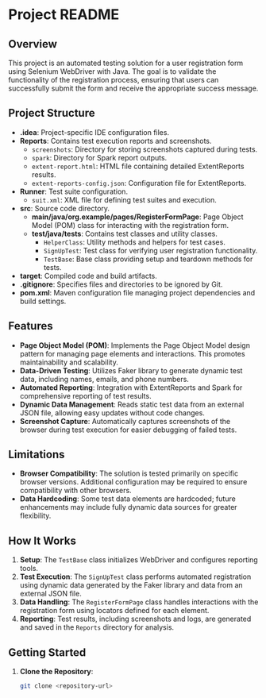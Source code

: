 # Project README

## Overview

This project is an automated testing solution for a user registration form using Selenium WebDriver with Java. The goal is to validate the functionality of the registration process, ensuring that users can successfully submit the form and receive the appropriate success message.

## Project Structure

- **.idea**: Project-specific IDE configuration files.
- **Reports**: Contains test execution reports and screenshots.
  - `screenshots`: Directory for storing screenshots captured during tests.
  - `spark`: Directory for Spark report outputs.
  - `extent-report.html`: HTML file containing detailed ExtentReports results.
  - `extent-reports-config.json`: Configuration file for ExtentReports.
- **Runner**: Test suite configuration.
  - `suit.xml`: XML file for defining test suites and execution.
- **src**: Source code directory.
  - **main/java/org.example/pages/RegisterFormPage**: Page Object Model (POM) class for interacting with the registration form.
  - **test/java/tests**: Contains test classes and utility classes.
    - `HelperClass`: Utility methods and helpers for test cases.
    - `SignUpTest`: Test class for verifying user registration functionality.
    - `TestBase`: Base class providing setup and teardown methods for tests.
- **target**: Compiled code and build artifacts.
- **.gitignore**: Specifies files and directories to be ignored by Git.
- **pom.xml**: Maven configuration file managing project dependencies and build settings.

## Features

- **Page Object Model (POM)**: Implements the Page Object Model design pattern for managing page elements and interactions. This promotes maintainability and scalability.
- **Data-Driven Testing**: Utilizes Faker library to generate dynamic test data, including names, emails, and phone numbers.
- **Automated Reporting**: Integration with ExtentReports and Spark for comprehensive reporting of test results.
- **Dynamic Data Management**: Reads static test data from an external JSON file, allowing easy updates without code changes.
- **Screenshot Capture**: Automatically captures screenshots of the browser during test execution for easier debugging of failed tests.

## Limitations

- **Browser Compatibility**: The solution is tested primarily on specific browser versions. Additional configuration may be required to ensure compatibility with other browsers.
- **Data Hardcoding**: Some test data elements are hardcoded; future enhancements may include fully dynamic data sources for greater flexibility.

## How It Works

1. **Setup**: The `TestBase` class initializes WebDriver and configures reporting tools.
2. **Test Execution**: The `SignUpTest` class performs automated registration using dynamic data generated by the Faker library and data from an external JSON file.
3. **Data Handling**: The `RegisterFormPage` class handles interactions with the registration form using locators defined for each element.
4. **Reporting**: Test results, including screenshots and logs, are generated and saved in the `Reports` directory for analysis.

## Getting Started

1. **Clone the Repository**:
   ```bash
   git clone <repository-url>
